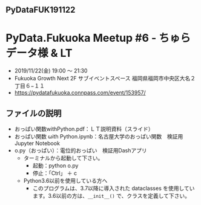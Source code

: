 ## PyDataFUK191122
# PyData.Fukuoka Meetup #6 - ちゅらデータ様 & LT

- 2019/11/22(金) 19:00 〜 21:30
- Fukuoka Growth Next 2F サブイベントスペース 福岡県福岡市中央区大名２丁目６−１１
- https://pydatafukuoka.connpass.com/event/153957/

## ファイルの説明
- おっぱい関数withPython.pdf：ＬＴ説明資料（スライド）
- おっぱい関数 ωith Python.ipynb：名古屋大学のおっぱい関数　検証用Jupyter Notebook
- o.py（おっぱい）：電位的おっぱい　検証用Dashアプリ
    * ターミナルから起動して下さい。
        + 起動：python o.py
        + 停止：「Ctrl」 ＋ c
    * Python3.6以前を使用している方へ
        + このプログラムは、3.7以降に導入された dataclasses を使用しています。3.6以前の方は、`__init__()` で、クラスを定義して下さい。
